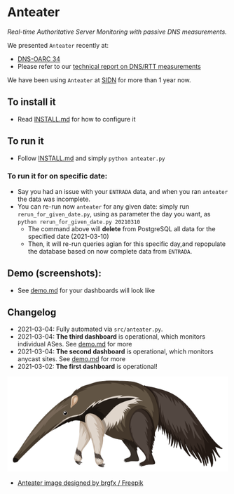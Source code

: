 # Anteater
_Real-time Authoritative Server Monitoring with passive DNS measurements._ 

We presented `Anteater` recently at:

* [DNS-OARC 34](https://indico.dns-oarc.net/event/37/contributions/812/)
* Please refer to our [technical report on DNS/RTT measurements](https://www.isi.edu/~johnh/PAPERS/Moura20a.pdf) 

We have been using `Anteater` at [SIDN](https://sidn.nl) for more than 1 year now.

## To install it
* Read  [INSTALL.md](INSTALL.md) for how to configure it
## To run it
* Follow [INSTALL.md](INSTALL.md) and simply `python anteater.py`

### To run it for on specific date:
  * Say you had an issue with your `ENTRADA` data, and when you ran `anteater` the data was incomplete.
  * You can re-run now `anteater` for any given date: simply run `rerun_for_given_date.py`, using as parameter the day you want, as `python rerun_for_given_date.py 20210310`
    * The command above will **delete** from PostgreSQL all data for the specified date (2021-03-10)
    * Then, it will re-run  queries agian for this specific day,and repopulate the database based on now complete data from  `ENTRADA`.

## Demo (screenshots):

* See [demo.md](src/grafana-dashboards/demo/demo.md)  for your dashboards will look like


## Changelog

* 2021-03-04: Fully automated via `src/anteater.py`.
* 2021-03-04: **The third dashboard** is operational, which monitors individual ASes. See [demo.md](src/grafana-dashboards/demo/demo.md) for more
* 2021-03-04: **The second dashboard** is operational, which monitors anycast sites. See [demo.md](src/grafana-dashboards/demo/demo.md) for more
* 2021-03-02: **The first dashboard** is operational!  


![Anteater](resources/anteater-logo.png)


* <a href="http://www.freepik.com"> Anteater image designed by brgfx / Freepik</a>
